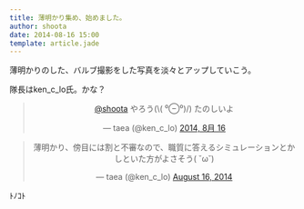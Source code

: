 ```yaml
---
title: 薄明かり集め、始めました。
author: shoota
date: 2014-08-16 15:00
template: article.jade
---
```


薄明かりのした、バルブ撮影をした写真を淡々とアップしていこう。

<span class="more"></span>

隊長はken_c_lo氏。かな？

<meta name="twitter:widgets:theme" content="dark">

<blockquote class="twitter-tweet" lang="ja" align="center"><p><a href="https://twitter.com/shoota">@shoota</a> やろう(\( ⁰⊖⁰)/) たのしいよ</p>&mdash; taea (@ken_c_lo) <a href="https://twitter.com/ken_c_lo/statuses/500548940807151618">2014, 8月 16</a></blockquote>
<script async src="//platform.twitter.com/widgets.js" charset="utf-8"></script>

<blockquote class="twitter-tweet" data-partner="tweetdeck" align="center"><p>薄明かり、傍目には割と不審なので、職質に答えるシミュレーションとかしといた方がよさそう( ˘ω˘)</p>&mdash; taea (@ken_c_lo) <a href="https://twitter.com/ken_c_lo/statuses/500553643704082432">August 16, 2014</a></blockquote>
<script async src="//platform.twitter.com/widgets.js" charset="utf-8"></script>

ﾄﾉｺﾄ
